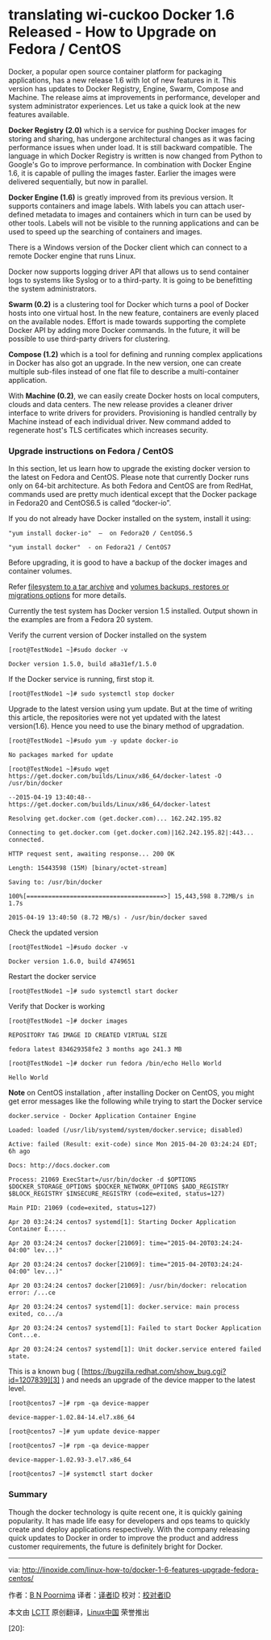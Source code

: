 translating wi-cuckoo
Docker 1.6 Released - How to Upgrade on Fedora / CentOS
================================================================================
Docker, a popular open source container platform for packaging applications, has a new release 1.6 with lot of new features in it. This version has updates to Docker Registry, Engine, Swarm, Compose and Machine. The release aims at improvements in performance, developer and system administrator experiences. Let us take a quick look at the new features available.

**Docker Registry (2.0)** which is a service for pushing Docker images for storing and sharing, has undergone architectural changes as it was facing performance issues when under load. It is still backward compatible. The language in which Docker Registry is written is now changed from Python to Google's Go to improve performance. In combination with Docker Engine 1.6, it is capable of pulling the images faster. Earlier the images were delivered sequentially, but now in parallel.

**Docker Engine (1.6)** is greatly improved from its previous version. It supports containers and image labels. With labels you can attach user-defined metadata to images and containers which in turn can be used by other tools. Labels will not be visible to the running applications and can be used to speed up the searching of containers and images.

There is a Windows version of the Docker client which can connect to a remote Docker engine that runs Linux.

Docker now supports logging driver API that allows us to send container logs to systems like Syslog or to a third-party. It is going to be benefitting the system administrators.

**Swarm (0.2)**  is a clustering tool for Docker which turns a pool of Docker hosts into one virtual host.  In the new feature, containers are evenly placed on the available nodes. Effort is made towards supporting the complete Docker API by adding more Docker commands. In the future, it will be possible to use third-party drivers for clustering.

**Compose (1.2)** which is a tool for defining and running complex applications in Docker has also got an upgrade. In the new version, one can create multiple sub-files instead of one flat file to describe a multi-container application.

With **Machine (0.2)**, we can easily create Docker hosts on local computers, clouds and data centers. The new release provides a cleaner driver interface to write drivers for providers. Provisioning is handled centrally by Machine instead of each individual driver. New command added to regenerate host's TLS certificates which increases security.

### Upgrade instructions on Fedora / CentOS ###

In this section, let us learn how to upgrade the existing docker version to the latest on Fedora and CentOS. Please note that currently Docker runs only on 64-bit architecture. As both Fedora and CentOS are from RedHat, commands used are pretty much identical except that the Docker package in Fedora20 and CentOS6.5 is called “docker-io”.

If you do not already have Docker installed on the system, install it using:

    "yum install docker-io"  –  on Fedora20 / CentOS6.5

    "yum install docker"  - on Fedora21 / CentOS7

Before upgrading, it is good to have a backup of the docker images and container volumes.

Refer [filesystem to a tar archive][1] and [volumes backups, restores or migrations options][2] for more details.

Currently the test system has Docker version 1.5 installed. Output shown in the examples are from a Fedora 20 system.

Verify the current version of Docker installed on the system

    [root@TestNode1 ~]#sudo docker -v

    Docker version 1.5.0, build a8a31ef/1.5.0

If the Docker service is running, first stop it.

    [root@TestNode1 ~]# sudo systemctl stop docker

Upgrade to the latest version using yum update. But at the time of writing this article, the repositories were not yet updated with the latest version(1.6). Hence you need to use the binary method of upgradation.

    [root@TestNode1 ~]#sudo yum -y update docker-io

    No packages marked for update

    [root@TestNode1 ~]#sudo wget https://get.docker.com/builds/Linux/x86_64/docker-latest -O /usr/bin/docker

    --2015-04-19 13:40:48-- https://get.docker.com/builds/Linux/x86_64/docker-latest

    Resolving get.docker.com (get.docker.com)... 162.242.195.82

    Connecting to get.docker.com (get.docker.com)|162.242.195.82|:443... connected.

    HTTP request sent, awaiting response... 200 OK

    Length: 15443598 (15M) [binary/octet-stream]

    Saving to: /usr/bin/docker

    100%[======================================>] 15,443,598 8.72MB/s in 1.7s

    2015-04-19 13:40:50 (8.72 MB/s) - /usr/bin/docker saved

Check the updated version

    [root@TestNode1 ~]#sudo docker -v

    Docker version 1.6.0, build 4749651

Restart the docker service

    [root@TestNode1 ~]# sudo systemctl start docker

Verify that Docker is working

    [root@TestNode1 ~]# docker images

    REPOSITORY TAG IMAGE ID CREATED VIRTUAL SIZE

    fedora latest 834629358fe2 3 months ago 241.3 MB

    [root@TestNode1 ~]# docker run fedora /bin/echo Hello World

    Hello World

**Note** on CentOS installation , after installing Docker on CentOS, you might get error messages like the following while trying to start the Docker service

    docker.service - Docker Application Container Engine

    Loaded: loaded (/usr/lib/systemd/system/docker.service; disabled)

    Active: failed (Result: exit-code) since Mon 2015-04-20 03:24:24 EDT; 6h ago

    Docs: http://docs.docker.com

    Process: 21069 ExecStart=/usr/bin/docker -d $OPTIONS $DOCKER_STORAGE_OPTIONS $DOCKER_NETWORK_OPTIONS $ADD_REGISTRY $BLOCK_REGISTRY $INSECURE_REGISTRY (code=exited, status=127)

    Main PID: 21069 (code=exited, status=127)

    Apr 20 03:24:24 centos7 systemd[1]: Starting Docker Application Container E.....

    Apr 20 03:24:24 centos7 docker[21069]: time="2015-04-20T03:24:24-04:00" lev...)"

    Apr 20 03:24:24 centos7 docker[21069]: time="2015-04-20T03:24:24-04:00" lev...)"

    Apr 20 03:24:24 centos7 docker[21069]: /usr/bin/docker: relocation error: /...ce

    Apr 20 03:24:24 centos7 systemd[1]: docker.service: main process exited, co.../a

    Apr 20 03:24:24 centos7 systemd[1]: Failed to start Docker Application Cont...e.

    Apr 20 03:24:24 centos7 systemd[1]: Unit docker.service entered failed state.

This is a known bug ( [https://bugzilla.redhat.com/show_bug.cgi?id=1207839][3] ) and needs an upgrade of the device mapper to the latest level.

    [root@centos7 ~]# rpm -qa device-mapper

    device-mapper-1.02.84-14.el7.x86_64

    [root@centos7 ~]# yum update device-mapper

    [root@centos7 ~]# rpm -qa device-mapper

    device-mapper-1.02.93-3.el7.x86_64

    [root@centos7 ~]# systemctl start docker

### Summary ###

Though the docker technology is quite recent one, it is quickly gaining popularity. It has made life easy for developers and ops teams to quickly create and deploy applications respectively. With the company releasing quick updates to Docker in order to improve the product and address customer requirements, the future is definitely bright for Docker.

--------------------------------------------------------------------------------

via: http://linoxide.com/linux-how-to/docker-1-6-features-upgrade-fedora-centos/

作者：[B N Poornima][a]
译者：[译者ID](https://github.com/译者ID)
校对：[校对者ID](https://github.com/校对者ID)

本文由 [LCTT](https://github.com/LCTT/TranslateProject) 原创翻译，[Linux中国](http://linux.cn/) 荣誉推出

[a]:http://linoxide.com/author/bnpoornima/
[1]:http://docs.docker.com/reference/commandline/cli/#export
[2]:http://docs.docker.com/userguide/dockervolumes/#backup-restore-or-migrate-data-volumes
[3]:https://bugzilla.redhat.com/show_bug.cgi?id=1207839
[4]:
[5]:
[6]:
[7]:
[8]:
[9]:
[10]:
[11]:
[12]:
[13]:
[14]:
[15]:
[16]:
[17]:
[18]:
[19]:
[20]:
